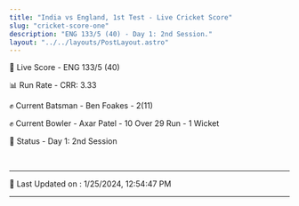```yaml
---
title: "India vs England, 1st Test - Live Cricket Score"
slug: "cricket-score-one"
description: "ENG 133/5 (40) - Day 1: 2nd Session."
layout: "../../layouts/PostLayout.astro"
---
```


🔴 Live Score - ENG 133/5 (40)  

📊 Run Rate - CRR: 3.33  

✊ Current Batsman - Ben Foakes - 2(11)  

✊ Current Bowler - Axar Patel - 10 Over 29 Run - 1 Wicket  

📑 Status - Day 1: 2nd Session

<br />

***

📝 Last Updated on : 1/25/2024, 12:54:47 PM

***

